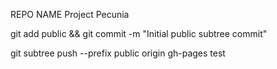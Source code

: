 

REPO NAME Project Pecunia



git add public && git commit -m "Initial public subtree commit"


git subtree push --prefix public origin gh-pages
test